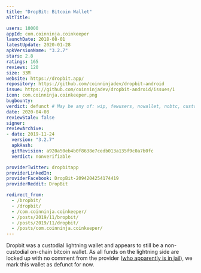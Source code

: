 ```yaml
---
title: "DropBit: Bitcoin Wallet"
altTitle: 

users: 10000
appId: com.coinninja.coinkeeper
launchDate: 2018-08-01
latestUpdate: 2020-01-28
apkVersionName: "3.2.7"
stars: 2.8
ratings: 165
reviews: 120
size: 33M
website: https://dropbit.app/
repository: https://github.com/coinninjadev/dropbit-android
issue: https://github.com/coinninjadev/dropbit-android/issues/1
icon: com.coinninja.coinkeeper.png
bugbounty: 
verdict: defunct # May be any of: wip, fewusers, nowallet, nobtc, custodial, nosource, nonverifiable, reproducible, bounty, defunct
date: 2020-04-08
reviewStale: false
signer: 
reviewArchive:
- date: 2019-11-24
  version: "3.2.7"
  apkHash: 
  gitRevision: a920a50eb4b0f8638e7cedb013a135f9c0a7b0fc
  verdict: nonverifiable

providerTwitter: dropbitapp
providerLinkedIn: 
providerFacebook: DropBit-2094204254174419
providerReddit: DropBit

redirect_from:
  - /bropbit/
  - /dropbit/
  - /com.coinninja.coinkeeper/
  - /posts/2019/11/bropbit/
  - /posts/2019/11/dropbit/
  - /posts/com.coinninja.coinkeeper/
---
```



Dropbit was a custodial lightning wallet and appears to still be a non-custodial
on-chain bitcoin wallet. As all funds on the lightning side are locked up with
no comment from the provider
([who apparently is in jail](https://www.reddit.com/r/DropBit/comments/fmgoad/sats_stuck_in_dropbit_lightning_side/)),
we mark this wallet as defunct for now.